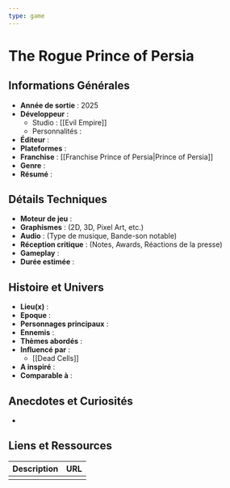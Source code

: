 ```yaml
---
type: game
---
```


# The Rogue Prince of Persia

## Informations Générales

- **Année de sortie** : 2025
- **Développeur** : 
	- Studio : [[Evil Empire]]
	- Personnalités : 
- **Éditeur** : 
- **Plateformes** : 
- **Franchise** : [[Franchise Prince of Persia|Prince of Persia]]
- **Genre** : 
- **Résumé** : 

## Détails Techniques
- **Moteur de jeu** : 
- **Graphismes** : (2D, 3D, Pixel Art, etc.)
- **Audio** : (Type de musique, Bande-son notable)
- **Réception critique** : (Notes, Awards, Réactions de la presse)
- **Gameplay** :
- **Durée estimée** : 

## Histoire et Univers
- **Lieu(x)** : 
- **Epoque** : 
- **Personnages principaux** : 
- **Ennemis** :
- **Thèmes abordés** : 
- **Influencé par** :
	- [[Dead Cells]]
- **A inspiré** : 
- **Comparable à** :
## Anecdotes et Curiosités
- 
## Liens et Ressources

| Description | URL |
| ----------- | --- |
|             |     |
